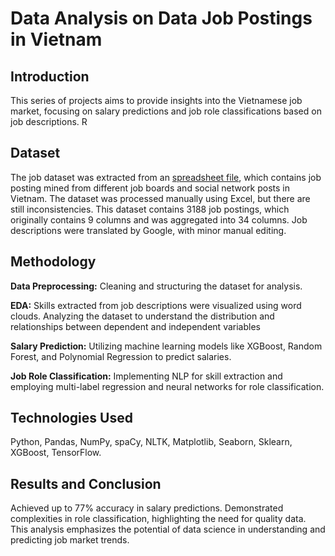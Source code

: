 # Data Analysis on Data Job Postings in Vietnam

## Introduction
This series of projects aims to provide insights into the Vietnamese job market, focusing on salary predictions and job role classifications based on job descriptions. R
## Dataset
The job dataset was extracted from an [spreadsheet file](https://docs.google.com/spreadsheets/d/1xWtdPaEmi6Voaum_3Ruv-Ise0SKaxVSrs5G2a0V8PLA/edit#gid=0), which contains job posting mined from different job boards and social network posts in Vietnam.
The dataset was processed manually using Excel, but there are still inconsistencies.
This dataset contains 3188 job postings, which originally contains 9 columns and was aggregated into 34 columns. Job descriptions were translated by Google, with minor manual editing.
## Methodology
**Data Preprocessing:** Cleaning and structuring the dataset for analysis.

**EDA:** Skills extracted from job descriptions were visualized using word clouds. Analyzing the dataset to understand the distribution and relationships between dependent and independent variables

**Salary Prediction:** Utilizing machine learning models like XGBoost, Random Forest, and Polynomial Regression to predict salaries.

**Job Role Classification:** Implementing NLP for skill extraction and employing multi-label regression and neural networks for role classification.

## Technologies Used
Python, Pandas, NumPy, spaCy, NLTK, Matplotlib, Seaborn, Sklearn, XGBoost, TensorFlow.

## Results and Conclusion
Achieved up to 77% accuracy in salary predictions.
Demonstrated complexities in role classification, highlighting the need for quality data.
This analysis emphasizes the potential of data science in understanding and predicting job market trends.

